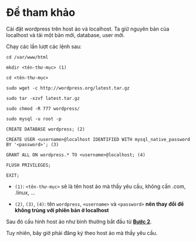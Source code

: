 # Đề tham khảo

Cài đặt wordpress trên host ảo và localhost. Ta giữ nguyên bản của localhost và tải một bản mới, database, user mới.

Chạy các lần lượt các lệnh sau:

```console
cd /var/www/html

mkdir <tên-thư-mục> (1)

cd <tên-thư-mục>

sudo wget -c http://wordpress.org/latest.tar.gz

sudo tar -xzvf latest.tar.gz

sudo chmod -R 777 wordpress/

sudo mysql -u root -p

CREATE DATABASE wordpress; (2)

CREATE USER <username>@localhost IDENTIFIED WITH mysql_native_password BY '<password>'; (3)

GRANT ALL ON wordpress.* TO <username>@localhost; (4)

FLUSH PRIVILEGES;

EXIT; 
```

* `(1)`: `<tên-thư-mục>` sẽ là tên host ảo mà thấy yêu cầu, không cần .com, .linux, ...

* `(2)`, `(3)`, `(4)`: tên `wordpress`, `<username>` và `<password>` **nên thay đổi để không trùng với phiên bản ở localhost**

Sau đó cấu hình host ảo như bình thường bắt đầu từ [**Bước 2**](https://github.com/toabaobutchi/open-source/blob/main/LAMPStack_VirtualHost_Wordpress.md#b%C6%B0%E1%BB%9Bc-2-c%E1%BA%A5u-h%C3%ACnh-host-%E1%BA%A3o).

Tuy nhiên, bây giờ phải đăng ký theo host ảo mà thầy yêu cầu.
